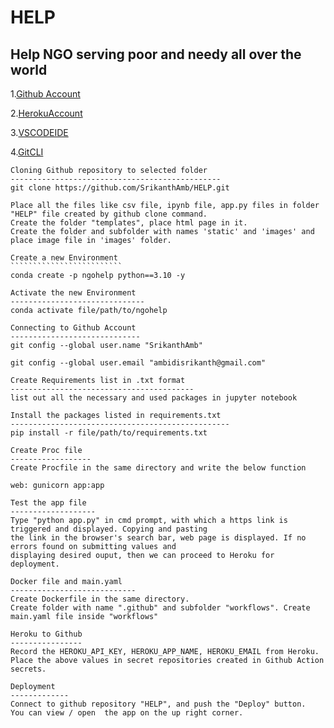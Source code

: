 # HELP
## Help NGO serving poor and needy all over the world

1.[Github Account](https://github.com)

2.[HerokuAccount](https://heroku.com)

3.[VSCODEIDE](https://code.visualstudio.com/)

4.[GitCLI](https://git-scm.com/book/en/v2/Getting-Started-The-Command-Line)

`````````````````````````````````````````````````````````````````````````````````````````
Cloning Github repository to selected folder
-----------------------------------------------
git clone https://github.com/SrikanthAmb/HELP.git

Place all the files like csv file, ipynb file, app.py files in folder "HELP" file created by github clone command.
Create the folder "templates", place html page in it.
Create the folder and subfolder with names 'static' and 'images' and place image file in 'images' folder.

Create a new Environment
`````````````````````````
conda create -p ngohelp python==3.10 -y

Activate the new Environment
------------------------------
conda activate file/path/to/ngohelp

Connecting to Github Account
-----------------------------
git config --global user.name "SrikanthAmb"

git config --global user.email "ambidisrikanth@gmail.com"

Create Requirements list in .txt format
-----------------------------------------
list out all the necessary and used packages in jupyter notebook

Install the packages listed in requirements.txt
-------------------------------------------------
pip install -r file/path/to/requirements.txt

Create Proc file
------------------
Create Procfile in the same directory and write the below function

web: gunicorn app:app

Test the app file
-------------------
Type "python app.py" in cmd prompt, with which a https link is triggered and displayed. Copying and pasting 
the link in the browser's search bar, web page is displayed. If no errors found on submitting values and 
displaying desired ouput, then we can proceed to Heroku for deployment.

Docker file and main.yaml
----------------------------
Create Dockerfile in the same directory.
Create folder with name ".github" and subfolder "workflows". Create main.yaml file inside "workflows"

Heroku to Github
----------------
Record the HEROKU_API_KEY, HEROKU_APP_NAME, HEROKU_EMAIL from Heroku.
Place the above values in secret repositories created in Github Action secrets.

Deployment
-------------
Connect to github repository "HELP", and push the "Deploy" button.
You can view / open  the app on the up right corner.

`````````````````````````````````````````````````````````````````````````````````````````````````````````````
